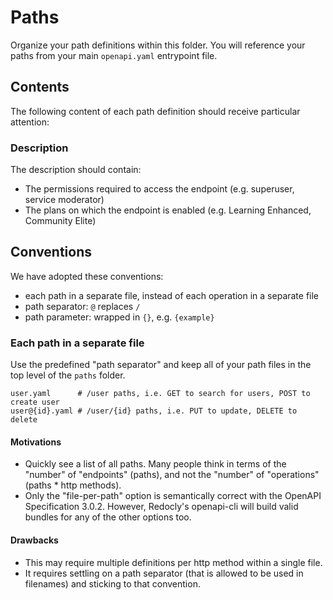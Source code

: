 Paths
=====

Organize your path definitions within this folder. You will reference your paths from your main `openapi.yaml` entrypoint file.

## Contents

The following content of each path definition should receive particular
attention:

### Description

The description should contain:
* The permissions required to access the endpoint
  (e.g. superuser, service moderator)
* The plans on which the endpoint is enabled
  (e.g. Learning Enhanced, Community Elite)

## Conventions

We have adopted these conventions:

* each path in a separate file, instead of each operation in a separate file
* path separator: `@` replaces `/`
* path parameter: wrapped in `{}`, e.g. `{example}`

### Each path in a separate file

Use the predefined "path separator" and keep all of your path files in the top 
level of the `paths` folder.

```
user.yaml      # /user paths, i.e. GET to search for users, POST to create user 
user@{id}.yaml # /user/{id} paths, i.e. PUT to update, DELETE to delete
```

#### Motivations

* Quickly see a list of all paths.  Many people think in terms of the "number" of "endpoints" (paths), and not the "number" of "operations" (paths * http methods).
* Only the "file-per-path" option is semantically correct with the OpenAPI Specification 3.0.2.  However, Redocly's openapi-cli will build valid bundles for any of the other options too.

#### Drawbacks

* This may require multiple definitions per http method within a single file.
* It requires settling on a path separator (that is allowed to be used in filenames) and sticking to that convention.
